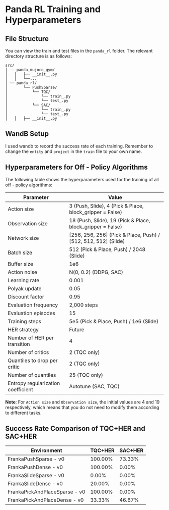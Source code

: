 # Panda RL Training and Hyperparameters

## File Structure
You can view the train and test files in the `panda_rl` folder. The relevant directory structure is as follows:
```
src/
│ —— panda_mujoco_gym/
│   │   ├── __init__.py
│   │   └──...  
│ ── panda_rl/
│       └── PushSparse/
│           └── TQC/
│               └── train_.py
│               └── test_.py
│           └── SAC/
│               └── train_.py
│               └── test_.py
│   │   ├── __init__.py
```

## WandB Setup
I used wandb to record the success rate of each training. Remember to change the `entity` and `project` in the `train` file to your own name.

## Hyperparameters for Off - Policy Algorithms
The following table shows the hyperparameters used for the training of all off - policy algorithms:

| Parameter | Value |
| --- | --- |
| Action size | 3 (Push, Slide), 4 (Pick & Place, block_gripper = False) |
| Observation size | 18 (Push, Slide), 19 (Pick & Place, block_gripper = False) |
| Network size | [256, 256, 256] (Pick & Place, Push) / [512, 512, 512] (Slide) |
| Batch size | 512 (Pick & Place, Push) / 2048 (Slide) |
| Buffer size | 1e6 |
| Action noise | N(0, 0.2) (DDPG, SAC) |
| Learning rate | 0.001 |
| Polyak update | 0.05 |
| Discount factor | 0.95 |
| Evaluation frequency | 2,000 steps |
| Evaluation episodes | 15 |
| Training steps | 5e5 (Pick & Place, Push) / 1e6 (Slide) |
| HER strategy | Future |
| Number of HER per transition | 4 |
| Number of critics | 2 (TQC only) |
| Quantiles to drop per critic | 2 (TQC only) |
| Number of quantiles | 25 (TQC only) |
| Entropy regularization coefficient | Autotune (SAC, TQC) |

**Note**: For `Action size` and `Observation size`, the initial values are 4 and 19 respectively, which means that you do not need to modify them according to different tasks. 

## Success Rate Comparison of TQC+HER and SAC+HER
| Environment                   | TQC+HER | SAC+HER |
| ----------------------------- | ------- | ------- |
| FrankaPushSparse - v0         | 100.00% | 73.33%  |
| FrankaPushDense - v0          | 100.00% | 0.00%   |
| FrankaSlideSparse - v0        | 0.00%   | 0.00%   |
| FrankaSlideDense - v0         | 20.00%  | 0.00%   |
| FrankaPickAndPlaceSparse - v0 | 100.00% | 0.00%   |
| FrankaPickAndPlaceDense - v0  | 33.33%  | 46.67%  |
